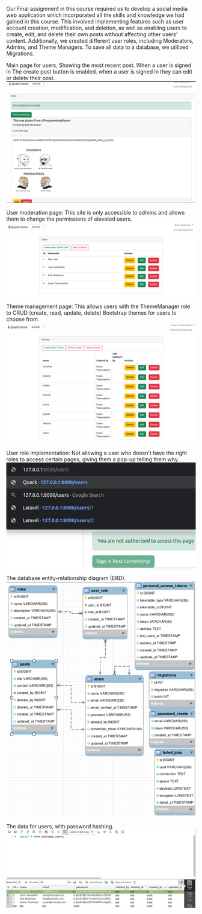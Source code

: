 Our Final assignment in this course required us to develop a social media web application which incorporated all the skills and knowledge we had gained in this course. This involved implementing features such as user account creation, modification, and deletion, as well as enabling users to create, edit, and delete their own posts without affecting other users' content. Additionally, we created different user roles, including Moderators, Admins, and Theme Managers. To save all data to a database, we utilized Migrations.

Main page for users, Showing the most recent post. When a user is signed in The create post button is enabled. when a user is signed in they can edit or delete their post.
<img src="https://github.com/WilsonBakerW0441287/ExperienceEvidence/blob/main/Quack%20Social%20Media%20feed(Laravel%20PHP)/Images/Example1.PNG" >

User moderation page: This site is only accessible to admins and allows them to change the permissions of elevated users. 
<img src="https://github.com/WilsonBakerW0441287/ExperienceEvidence/blob/main/Quack%20Social%20Media%20feed(Laravel%20PHP)/Images/Example2.PNG" >

Theme management page: This allows users with the ThemeManager role to CRUD (create, read, update, delete) Bootstrap themes for users to choose from. 
<img src="https://github.com/WilsonBakerW0441287/ExperienceEvidence/blob/main/Quack%20Social%20Media%20feed(Laravel%20PHP)/Images/Example3.PNG" >


User role implementation: Not allowing a user who doesn't have the right roles to access certain pages, giving them a pop-up telling them why. 
<img src="https://github.com/WilsonBakerW0441287/ExperienceEvidence/blob/main/Quack%20Social%20Media%20feed(Laravel%20PHP)/Images/Example4.PNG" > <br>


The database entity-relationship diagram (ERD). 
<img src="https://github.com/WilsonBakerW0441287/ExperienceEvidence/blob/main/Quack%20Social%20Media%20feed(Laravel%20PHP)/Images/Example5.PNG" >


The data for users, with password hashing. 
<img src="https://github.com/WilsonBakerW0441287/ExperienceEvidence/blob/main/Quack%20Social%20Media%20feed(Laravel%20PHP)/Images/Example6.PNG" >
